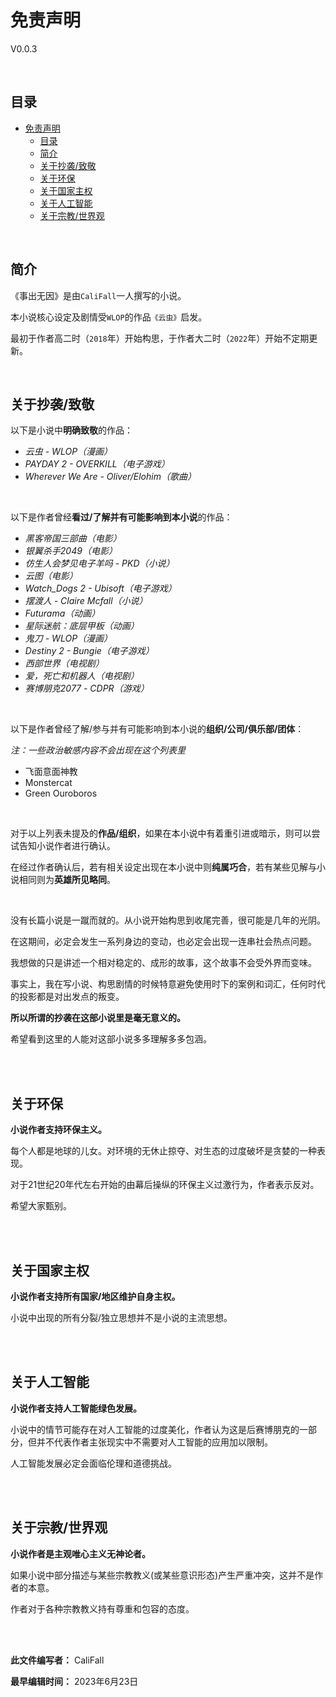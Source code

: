 # 免责声明

V0.0.3

<br>

## 目录

- [免责声明](#免责声明)
  - [目录](#目录)
  - [简介](#简介)
  - [关于抄袭/致敬](#关于抄袭致敬)
  - [关于环保](#关于环保)
  - [关于国家主权](#关于国家主权)
  - [关于人工智能](#关于人工智能)
  - [关于宗教/世界观](#关于宗教世界观)

<br>

## 简介

《事出无因》是由`CaliFall`一人撰写的小说。

本小说核心设定及剧情受`WLOP`的作品`《云虫》`启发。

最初于作者高二时（`2018`年）开始构思，于作者大二时（`2022`年）开始不定期更新。

<br>

## 关于抄袭/致敬

以下是小说中**明确致敬**的作品：

- *云虫 - WLOP（漫画）*
- *PAYDAY 2 - OVERKILL（电子游戏）*
- *Wherever We Are - Oliver/Elohim（歌曲）*

<br>

以下是作者曾经**看过/了解并有可能影响到本小说**的作品：

- *黑客帝国三部曲（电影）*
- *银翼杀手2049（电影）*
- *仿生人会梦见电子羊吗 - PKD（小说）*
- *云图（电影）*
- *Watch_Dogs 2 - Ubisoft（电子游戏）*
- *摆渡人 - Claire Mcfall（小说）*
- *Futurama（动画）*
- *星际迷航：底层甲板（动画）*
- *鬼刀 - WLOP（漫画）*
- *Destiny 2 - Bungie（电子游戏）*
- *西部世界（电视剧）*
- *爱，死亡和机器人（电视剧）*
- *赛博朋克2077 - CDPR（游戏）*

<br>

以下是作者曾经了解/参与并有可能影响到本小说的**组织/公司/俱乐部/团体**：

_注：一些政治敏感内容不会出现在这个列表里_

- 飞面意面神教
- Monstercat
- Green Ouroboros

<br>

对于以上列表未提及的**作品/组织**，如果在本小说中有着重引进或暗示，则可以尝试告知小说作者进行确认。

在经过作者确认后，若有相关设定出现在本小说中则**纯属巧合**，若有某些见解与小说相同则为**英雄所见略同**。

<br>

没有长篇小说是一蹴而就的。从小说开始构思到收尾完善，很可能是几年的光阴。

在这期间，必定会发生一系列身边的变动，也必定会出现一连串社会热点问题。

我想做的只是讲述一个相对稳定的、成形的故事，这个故事不会受外界而变味。

事实上，我在写小说、构思剧情的时候特意避免使用时下的案例和词汇，任何时代的投影都是对出发点的叛变。

**所以所谓的抄袭在这部小说里是毫无意义的。**

希望看到这里的人能对这部小说多多理解多多包涵。

<br><br>

## 关于环保

**小说作者支持环保主义。**

每个人都是地球的儿女。对环境的无休止掠夺、对生态的过度破坏是贪婪的一种表现。

对于21世纪20年代左右开始的由幕后操纵的环保主义过激行为，作者表示反对。

希望大家甄别。

<br><br>

## 关于国家主权

**小说作者支持所有国家/地区维护自身主权。**

小说中出现的所有分裂/独立思想并不是小说的主流思想。

<br><br>

## 关于人工智能

**小说作者支持人工智能绿色发展。**

小说中的情节可能存在对人工智能的过度美化，作者认为这是后赛博朋克的一部分，但并不代表作者主张现实中不需要对人工智能的应用加以限制。

人工智能发展必定会面临伦理和道德挑战。

<br><br>

## 关于宗教/世界观

**小说作者是主观唯心主义无神论者。**

如果小说中部分描述与某些宗教教义(或某些意识形态)产生严重冲突，这并不是作者的本意。

作者对于各种宗教教义持有尊重和包容的态度。

<br><br>

**此文件编写者：** CaliFall

**最早编辑时间：** 2023年6月23日
